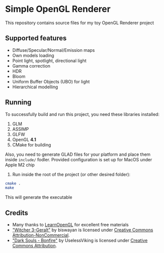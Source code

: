 # Simple OpenGL Renderer

This repository contains source files for my toy OpenGL Renderer project

## Supported features
- Diffuse/Specular/Normal/Emission maps
- Own models loading
- Point light, spotlight, directional light
- Gamma correction
- HDR
- Bloom
- Uniform Buffer Objects (UBO) for light
- Hierarchical modelling

## Running
To successfully build and run this project, you need these libraries installed:
1. GLM
2. ASSIMP
3. GLFW
4. OpenGL **4.1**
5. CMake for building

Also, you need to generate GLAD files for your platform and place them inside `include/` fodler. Provided configuration is set up for MacOS under Apple M2 chip
1. Run inside the root of the project (or other desired folder): 
```bash
cmake .
make
```
This will generate the executable


## Credits

- Many thanks to [LearnOpenGL](https://learnopengl.com) for excellent free materials
- ["Witcher 3-Geralt"](https://skfb.ly/6sIyL) by biswayan is licensed under [Creative Commons Attribution-NonCommercial](http://creativecommons.org/licenses/by-nc/4.0/).
- ["Dark Souls - Bonfire"](https://skfb.ly/6ztTx) by UselessViking is licensed under [Creative Commons Attribution](http://creativecommons.org/licenses/by/4.0/).
